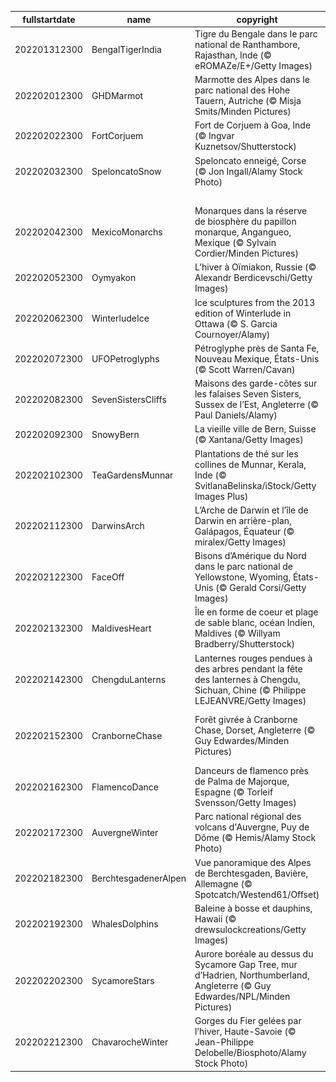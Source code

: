 |fullstartdate|name|copyright|title|image|
|--|--|--|--|--|
202201312300|BengalTigerIndia|Tigre du Bengale dans le parc national de Ranthambore, Rajasthan, Inde (© eROMAZe/E+/Getty Images)|Sa majesté le tigre|![](/fr-FR/2022/02/202201312300BengalTigerIndia.jpg)|
202202012300|GHDMarmot|Marmotte des Alpes dans le parc national des Hohe Tauern, Autriche (© Misja Smits/Minden Pictures)|Une marmotte chanceuse !|![](/fr-FR/2022/02/202202012300GHDMarmot.jpg)|
202202022300|FortCorjuem|Fort de Corjuem à Goa, Inde (© Ingvar Kuznetsov/Shutterstock)|Vestiges d’un autre temps|![](/fr-FR/2022/02/202202022300FortCorjuem.jpg)|
202202032300|SpeloncatoSnow|Speloncato enneigé, Corse (© Jon Ingall/Alamy Stock Photo)|Tout là-haut|![](/fr-FR/2022/02/202202032300SpeloncatoSnow.jpg)|
||||![](/fr-FR/2022/02/.jpg)|
202202042300|MexicoMonarchs|Monarques dans la réserve de biosphère du papillon monarque, Angangueo, Mexique (© Sylvain Cordier/Minden Pictures)|Papillonnez !|![](/fr-FR/2022/02/202202042300MexicoMonarchs.jpg)|
202202052300|Oymyakon|L’hiver à Oïmiakon, Russie (© Alexandr Berdicevschi/Getty Images)|Le vrai froid|![](/fr-FR/2022/02/202202052300Oymyakon.jpg)|
202202062300|WinterludeIce|Ice sculptures from the 2013 edition of Winterlude in Ottawa (© S. Garcia Cournoyer/Alamy)|Le Canada fête l’hiver|![](/fr-FR/2022/02/202202062300WinterludeIce.jpg)|
202202072300|UFOPetroglyphs|Pétroglyphe près de Santa Fe, Nouveau Mexique, États-Unis (© Scott Warren/Cavan)|Nous ne sommes pas seuls|![](/fr-FR/2022/02/202202072300UFOPetroglyphs.jpg)|
202202082300|SevenSistersCliffs|Maisons des garde-côtes sur les falaises Seven Sisters, Sussex de l’Est, Angleterre (© Paul Daniels/Alamy)|Sur une pente glissante|![](/fr-FR/2022/02/202202082300SevenSistersCliffs.jpg)|
202202092300|SnowyBern|La vieille ville de Bern, Suisse (© Xantana/Getty Images)|Ville bleue|![](/fr-FR/2022/02/202202092300SnowyBern.jpg)|
202202102300|TeaGardensMunnar|Plantations de thé sur les collines de Munnar, Kerala, Inde (© SvitlanaBelinska/iStock/Getty Images Plus)|Avec un nuage de lait|![](/fr-FR/2022/02/202202102300TeaGardensMunnar.jpg)|
202202112300|DarwinsArch|L’Arche de Darwin et l’île de Darwin en arrière-plan, Galápagos, Équateur (© miralex/Getty Images)|Allégorie de l’évolution|![](/fr-FR/2022/02/202202112300DarwinsArch.jpg)|
202202122300|FaceOff|Bisons d’Amérique du Nord dans le parc national de Yellowstone, Wyoming, États-Unis (© Gerald Corsi/Getty Images)|Conflit d’intérêts|![](/fr-FR/2022/02/202202122300FaceOff.jpg)|
202202132300|MaldivesHeart|Île en forme de coeur et plage de sable blanc, océan Indien, Maldives (© Willyam Bradberry/Shutterstock)|Le cœur des Maldives|![](/fr-FR/2022/02/202202132300MaldivesHeart.jpg)|
202202142300|ChengduLanterns|Lanternes rouges pendues à des arbres pendant la fête des lanternes à Chengdu, Sichuan, Chine (© Philippe LEJEANVRE/Getty Images)|La fête des lanternes|![](/fr-FR/2022/02/202202142300ChengduLanterns.jpg)|
202202152300|CranborneChase|Forêt givrée à Cranborne Chase, Dorset, Angleterre (© Guy Edwardes/Minden Pictures)|Le charme discret de la campagne anglaise|![](/fr-FR/2022/02/202202152300CranborneChase.jpg)|
202202162300|FlamencoDance|Danceurs de flamenco près de Palma de Majorque, Espagne (© Torleif Svensson/Getty Images)|Danser de tout son cœur|![](/fr-FR/2022/02/202202162300FlamencoDance.jpg)|
202202172300|AuvergneWinter|Parc national régional des volcans d'Auvergne, Puy de Dôme (© Hemis/Alamy Stock Photo)|L’hiver en Auvergne|![](/fr-FR/2022/02/202202172300AuvergneWinter.jpg)|
202202182300|BerchtesgadenerAlpen|Vue panoramique des Alpes de Berchtesgaden, Bavière, Allemagne (© Spotcatch/Westend61/Offset)|Beauté alpine|![](/fr-FR/2022/02/202202182300BerchtesgadenerAlpen.jpg)|
202202192300|WhalesDolphins|Baleine à bosse et dauphins, Hawaii (© drewsulockcreations/Getty Images)|À la gloire des baleines|![](/fr-FR/2022/02/202202192300WhalesDolphins.jpg)|
202202202300|SycamoreStars|Aurore boréale au dessus du Sycamore Gap Tree, mur d’Hadrien, Northumberland, Angleterre (© Guy Edwardes/NPL/Minden Pictures)|Solitaire dans la lumière|![](/fr-FR/2022/02/202202202300SycamoreStars.jpg)|
202202212300|ChavarocheWinter|Gorges du Fier gelées par l’hiver, Haute-Savoie  (© Jean-Philippe Delobelle/Biosphoto/Alamy Stock Photo)|Merveille de Haute-Savoie|![](/fr-FR/2022/02/202202212300ChavarocheWinter.jpg)|
